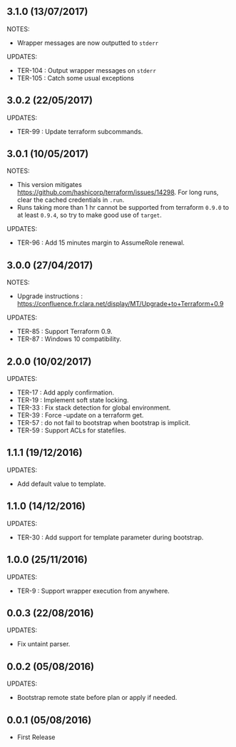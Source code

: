 ## 3.1.0 (13/07/2017)

NOTES:

  * Wrapper messages are now outputted to `stderr`

UPDATES:

  * TER-104 : Output wrapper messages on `stderr`
  * TER-105 : Catch some usual exceptions

## 3.0.2 (22/05/2017)

UPDATES:

  * TER-99 : Update terraform subcommands.

## 3.0.1 (10/05/2017)

NOTES:

  * This version mitigates https://github.com/hashicorp/terraform/issues/14298. For long runs, clear the cached credentials in `.run`.
  * Runs taking more than 1 hr cannot be supported from terraform `0.9.0` to at least `0.9.4`, so try to make good use of `target`.

UPDATES:

  * TER-96 : Add 15 minutes margin to AssumeRole renewal.

## 3.0.0 (27/04/2017)

NOTES:

  * Upgrade instructions : https://confluence.fr.clara.net/display/MT/Upgrade+to+Terraform+0.9

UPDATES:

  * TER-85 : Support Terraform 0.9.
  * TER-87 : Windows 10 compatibility.

## 2.0.0 (10/02/2017)

UPDATES:

  * TER-17 : Add apply confirmation.
  * TER-19 : Implement soft state locking.
  * TER-33 : Fix stack detection for global environment.
  * TER-39 : Force -update on a terraform get.
  * TER-57 : do not fail to bootstrap when bootstrap is implicit.
  * TER-59 : Support ACLs for statefiles.

## 1.1.1 (19/12/2016)

UPDATES:

  * Add default value to template.

## 1.1.0 (14/12/2016)

UPDATES:

  * TER-30 : Add support for template parameter during bootstrap.

## 1.0.0 (25/11/2016)

UPDATES:

  * TER-9 : Support wrapper execution from anywhere.

## 0.0.3 (22/08/2016)

UPDATES:

  * Fix untaint parser.

## 0.0.2 (05/08/2016)

UPDATES:

  * Bootstrap remote state before plan or apply if needed.

## 0.0.1 (05/08/2016)

  * First Release
